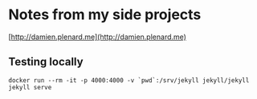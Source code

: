 # Notes from my side projects

[http://damien.plenard.me](http://damien.plenard.me)

## Testing locally

```shell
docker run --rm -it -p 4000:4000 -v `pwd`:/srv/jekyll jekyll/jekyll jekyll serve
```
